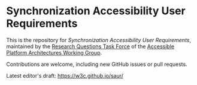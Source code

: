 
# Synchronization Accessibility User Requirements

This is the repository for *Synchronization Accessibility User Requirements*, maintained by the [Research Questions Task Force](https://www.w3.org/WAI/APA/task-forces/research-questions/) of the [Accessible Platform Architectures Working Group](https://www.w3.org/WAI/APA/).

Contributions are welcome, including new GitHub issues or pull requests.

Latest editor's draft: https://w3c.github.io/saur/

